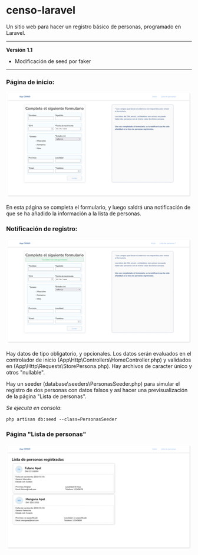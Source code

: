 # censo-laravel
Un sitio web para hacer un registro básico de personas, programado en Laravel.

---

**Versión 1.1**

- Modificación de seed por faker

---

### Página de inicio:

![Pagina de inicio](public/images/screenshots/screenshot-inicio.png)

En esta página se completa el formulario, y luego saldrá una notificación de que se ha añadido la información a la lista de personas.

### Notificación de registro:

![Notificacion de registro](public/images/screenshots/screenshot-notificacion.png)


Hay datos de tipo obligatorio, y opcionales.
Los datos serán evaluados en el controlador de inicio (App\Http\Controllers\HomeController.php) y validados en (App\Http\Requests\StorePersona.php).
Hay archivos de caracter único y otros "nullable".

Hay un seeder (database\seeders\PersonasSeeder.php) para simular el registro de dos personas con datos falsos y así hacer una previsualización de la página "Lista de personas".

*Se ejecuta en consola*:

    php artisan db:seed --class=PersonasSeeder

### Página "Lista de personas"

![Pagina lista de personas](public/images/screenshots/screenshot-lista.png)